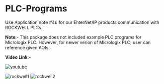 # PLC-Programs

Use Application note #46 for our EhterNet/IP products communication with ROCKWELL PLCs.

**Note**:- This package does not included example PLC programs for Micrologix PLC. 
           However, for newer verion of Micrologix PLC, user can reference given AOIs.

**Video Link**:- 

<a target="_blank" href="https://www.youtube.com/watch?v=9YARod4724U&list=PLA1J90-MlwYeLso2NgeAjAV8oK8Bwu7ZI" style="display: inline-block;"><img src="https://img.shields.io/badge/youtube-logo?style=for-the-badge&logo=youtube&logoColor=white&color=%23cc0000" alt="youtube" /></a></p>


![rockwell1](https://github.com/user-attachments/assets/b241f6dc-9480-4a89-8d5a-96b01412febc)
![rockwell2](https://github.com/user-attachments/assets/bb778485-52df-409e-beee-f96a3fbb7edf)
